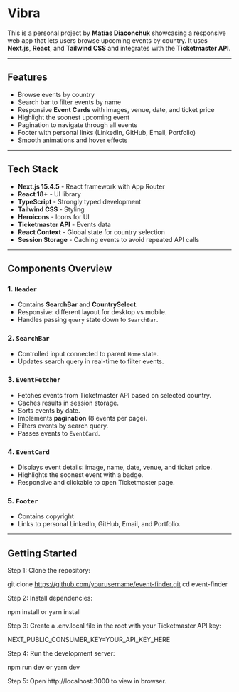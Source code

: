 # Vibra
This is a personal project by **Matías Diaconchuk** showcasing a responsive web app that lets users browse upcoming events by country. It uses **Next.js**, **React**, and **Tailwind CSS** and integrates with the **Ticketmaster API**.

---

## Features

- Browse events by country
- Search bar to filter events by name
- Responsive **Event Cards** with images, venue, date, and ticket price
- Highlight the soonest upcoming event
- Pagination to navigate through all events
- Footer with personal links (LinkedIn, GitHub, Email, Portfolio)
- Smooth animations and hover effects

---

## Tech Stack

- **Next.js 15.4.5** - React framework with App Router
- **React 18+** - UI library
- **TypeScript** - Strongly typed development
- **Tailwind CSS** - Styling
- **Heroicons** - Icons for UI
- **Ticketmaster API** - Events data
- **React Context** - Global state for country selection
- **Session Storage** - Caching events to avoid repeated API calls

---

## Components Overview

### 1. `Header`
- Contains **SearchBar** and **CountrySelect**.
- Responsive: different layout for desktop vs mobile.
- Handles passing `query` state down to `SearchBar`.

### 2. `SearchBar`
- Controlled input connected to parent `Home` state.
- Updates search query in real-time to filter events.

### 3. `EventFetcher`
- Fetches events from Ticketmaster API based on selected country.
- Caches results in session storage.
- Sorts events by date.
- Implements **pagination** (8 events per page).
- Filters events by search query.
- Passes events to `EventCard`.

### 4. `EventCard`
- Displays event details: image, name, date, venue, and ticket price.
- Highlights the soonest event with a badge.
- Responsive and clickable to open Ticketmaster page.

### 5. `Footer`
- Contains copyright
- Links to personal LinkedIn, GitHub, Email, and Portfolio.

---

## Getting Started

Step 1: Clone the repository:

git clone https://github.com/yourusername/event-finder.git
cd event-finder

Step 2: Install dependencies:

npm install
or
yarn install

Step 3: Create a .env.local file in the root with your Ticketmaster API key:

NEXT_PUBLIC_CONSUMER_KEY=YOUR_API_KEY_HERE

Step 4: Run the development server:

npm run dev
or
yarn dev

Step 5: Open http://localhost:3000 to view in browser.
